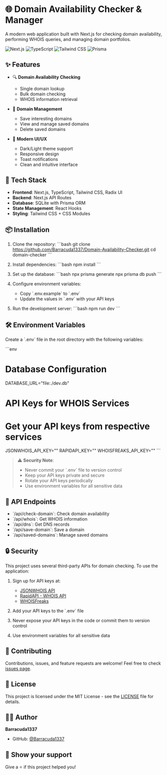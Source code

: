 # 🌐 Domain Availability Checker & Manager

A modern web application built with Next.js for checking domain availability, performing WHOIS queries, and managing domain portfolios.

![Next.js](https://img.shields.io/badge/Next.js-13.0-black)
![TypeScript](https://img.shields.io/badge/TypeScript-5.0-blue)
![Tailwind CSS](https://img.shields.io/badge/Tailwind-3.0-38B2AC)
![Prisma](https://img.shields.io/badge/Prisma-5.0-2D3748)

## ✨ Features

- 🔍 **Domain Availability Checking**
  - Single domain lookup
  - Bulk domain checking
  - WHOIS information retrieval
  
- 💾 **Domain Management**
  - Save interesting domains
  - View and manage saved domains
  - Delete saved domains
  
- 🎨 **Modern UI/UX**
  - Dark/Light theme support
  - Responsive design
  - Toast notifications
  - Clean and intuitive interface

## 🚀 Tech Stack

- **Frontend**: Next.js, TypeScript, Tailwind CSS, Radix UI
- **Backend**: Next.js API Routes
- **Database**: SQLite with Prisma ORM
- **State Management**: React Hooks
- **Styling**: Tailwind CSS + CSS Modules

## 📦 Installation

1. Clone the repository:
\`\`\`bash
git clone https://github.com/Barracuda1337/Domain-Availability-Checker.git
cd domain-checker
\`\`\`

2. Install dependencies:
\`\`\`bash
npm install
\`\`\`

3. Set up the database:
\`\`\`bash
npx prisma generate
npx prisma db push
\`\`\`

4. Configure environment variables:
   - Copy \`.env.example\` to \`.env\`
   - Update the values in \`.env\` with your API keys

5. Run the development server:
\`\`\`bash
npm run dev
\`\`\`

## 🛠️ Environment Variables

Create a \`.env\` file in the root directory with the following variables:

\`\`\`env
# Database Configuration
DATABASE_URL="file:./dev.db"

# API Keys for WHOIS Services
# Get your API keys from respective services
JSONWHOIS_API_KEY=""
RAPIDAPI_KEY=""
WHOISFREAKS_API_KEY=""
\`\`\`

> ⚠️ **Security Note**: 
> - Never commit your \`.env\` file to version control
> - Keep your API keys private and secure
> - Rotate your API keys periodically
> - Use environment variables for all sensitive data

## 📝 API Endpoints

- \`/api/check-domain\`: Check domain availability
- \`/api/whois\`: Get WHOIS information
- \`/api/dns\`: Get DNS records
- \`/api/save-domain\`: Save a domain
- \`/api/saved-domains\`: Manage saved domains

## 🔒 Security

This project uses several third-party APIs for domain checking. To use the application:

1. Sign up for API keys at:
   - [JSONWHOIS API](https://jsonwhois.com)
   - [RapidAPI - WHOIS API](https://rapidapi.com/apininjas/api/whois-by-api-ninjas)
   - [WHOISFreaks](https://whoisfreaks.com)

2. Add your API keys to the \`.env\` file
3. Never expose your API keys in the code or commit them to version control
4. Use environment variables for all sensitive data

## 🤝 Contributing

Contributions, issues, and feature requests are welcome! Feel free to check [issues page](https://github.com/Barracuda1337/Domain-Availability-Checker/issues).

## 📄 License

This project is licensed under the MIT License - see the [LICENSE](LICENSE) file for details.

## 👨‍💻 Author

**Barracuda1337**

- GitHub: [@Barracuda1337](https://github.com/Barracuda1337)

## 🌟 Show your support

Give a ⭐️ if this project helped you!
